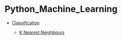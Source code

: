 # Python_Machine_Learning

*   [Classification](./classification)

    *    [K Nearest Neighbours](./classification/kNearestNeighboursImpr.py)

